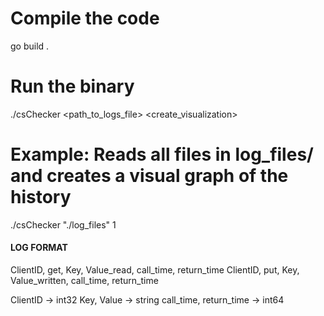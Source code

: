 # Compile the code

go build .

# Run the binary 

./csChecker <path_to_logs_file> <create_visualization>

# Example: Reads all files in log_files/ and creates a visual graph of the history
	
./csChecker "./log_files" 1 


#### LOG FORMAT #####

ClientID, get, Key, Value_read, call_time, return_time
ClientID, put, Key, Value_written, call_time, return_time


ClientID -> int32
Key, Value -> string
call_time, return_time -> int64